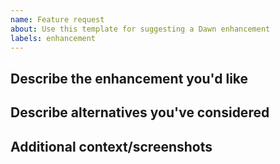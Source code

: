 ```yaml
---
name: Feature request
about: Use this template for suggesting a Dawn enhancement
labels: enhancement
---
```


## Describe the enhancement you'd like
<!-- A clear and concise description of what you want added to Dawn. Add any considered drawbacks. -->


## Describe alternatives you've considered
<!-- A clear and concise description of any alternative solutions or features you've considered. -->


## Additional context/screenshots
<!-- Maybe a screenshot or design? -->
